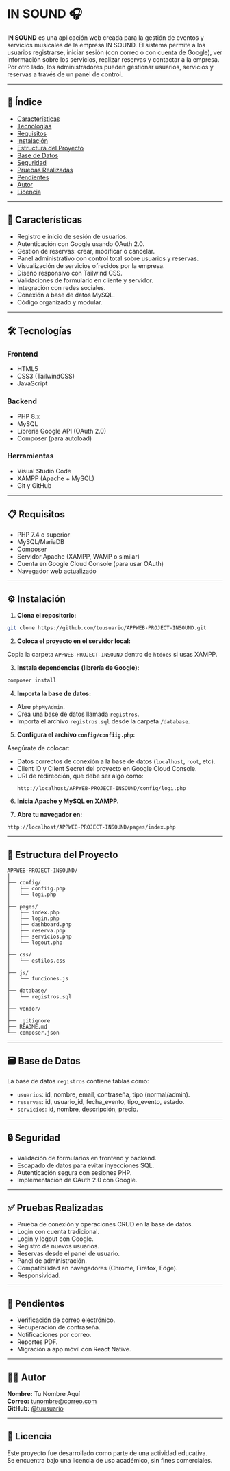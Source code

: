 # IN SOUND 🎧

**IN SOUND** es una aplicación web creada para la gestión de eventos y servicios musicales de la empresa IN SOUND. El sistema permite a los usuarios registrarse, iniciar sesión (con correo o con cuenta de Google), ver información sobre los servicios, realizar reservas y contactar a la empresa. Por otro lado, los administradores pueden gestionar usuarios, servicios y reservas a través de un panel de control.

---

## 📌 Índice

- [Características](#características)
- [Tecnologías](#tecnologías)
- [Requisitos](#requisitos)
- [Instalación](#instalación)
- [Estructura del Proyecto](#estructura-del-proyecto)
- [Base de Datos](#base-de-datos)
- [Seguridad](#seguridad)
- [Pruebas Realizadas](#pruebas-realizadas)
- [Pendientes](#pendientes)
- [Autor](#autor)
- [Licencia](#licencia)

---

## 🎯 Características

- Registro e inicio de sesión de usuarios.
- Autenticación con Google usando OAuth 2.0.
- Gestión de reservas: crear, modificar o cancelar.
- Panel administrativo con control total sobre usuarios y reservas.
- Visualización de servicios ofrecidos por la empresa.
- Diseño responsivo con Tailwind CSS.
- Validaciones de formulario en cliente y servidor.
- Integración con redes sociales.
- Conexión a base de datos MySQL.
- Código organizado y modular.

---

## 🛠️ Tecnologías

### Frontend
- HTML5
- CSS3 (TailwindCSS)
- JavaScript

### Backend
- PHP 8.x
- MySQL
- Librería Google API (OAuth 2.0)
- Composer (para autoload)

### Herramientas
- Visual Studio Code
- XAMPP (Apache + MySQL)
- Git y GitHub

---

## 📋 Requisitos

- PHP 7.4 o superior
- MySQL/MariaDB
- Composer
- Servidor Apache (XAMPP, WAMP o similar)
- Cuenta en Google Cloud Console (para usar OAuth)
- Navegador web actualizado

---

## ⚙️ Instalación

1. **Clona el repositorio:**

```bash
git clone https://github.com/tuusuario/APPWEB-PROJECT-INSOUND.git
```

2. **Coloca el proyecto en el servidor local:**

Copia la carpeta `APPWEB-PROJECT-INSOUND` dentro de `htdocs` si usas XAMPP.

3. **Instala dependencias (librería de Google):**

```bash
composer install
```

4. **Importa la base de datos:**

- Abre `phpMyAdmin`.
- Crea una base de datos llamada `registros`.
- Importa el archivo `registros.sql` desde la carpeta `/database`.

5. **Configura el archivo `config/confiig.php`:**

Asegúrate de colocar:

- Datos correctos de conexión a la base de datos (`localhost`, `root`, etc).
- Client ID y Client Secret del proyecto en Google Cloud Console.
- URI de redirección, que debe ser algo como:
  ```
  http://localhost/APPWEB-PROJECT-INSOUND/config/logi.php
  ```

6. **Inicia Apache y MySQL en XAMPP.**

7. **Abre tu navegador en:**

```
http://localhost/APPWEB-PROJECT-INSOUND/pages/index.php
```

---

## 📁 Estructura del Proyecto

```
APPWEB-PROJECT-INSOUND/
│
├── config/
│   ├── confiig.php
│   └── logi.php
│
├── pages/
│   ├── index.php
│   ├── login.php
│   ├── dashboard.php
│   ├── reserva.php
│   ├── servicios.php
│   └── logout.php
│
├── css/
│   └── estilos.css
│
├── js/
│   └── funciones.js
│
├── database/
│   └── registros.sql
│
├── vendor/
│
├── .gitignore
├── README.md
└── composer.json
```

---

## 🗃️ Base de Datos

La base de datos `registros` contiene tablas como:

- `usuarios`: id, nombre, email, contraseña, tipo (normal/admin).
- `reservas`: id, usuario_id, fecha_evento, tipo_evento, estado.
- `servicios`: id, nombre, descripción, precio.

---

## 🔒 Seguridad

- Validación de formularios en frontend y backend.
- Escapado de datos para evitar inyecciones SQL.
- Autenticación segura con sesiones PHP.
- Implementación de OAuth 2.0 con Google.

---

## ✅ Pruebas Realizadas

- Prueba de conexión y operaciones CRUD en la base de datos.
- Login con cuenta tradicional.
- Login y logout con Google.
- Registro de nuevos usuarios.
- Reservas desde el panel de usuario.
- Panel de administración.
- Compatibilidad en navegadores (Chrome, Firefox, Edge).
- Responsividad.

---

## 📌 Pendientes

- Verificación de correo electrónico.
- Recuperación de contraseña.
- Notificaciones por correo.
- Reportes PDF.
- Migración a app móvil con React Native.

---

## 👨‍💻 Autor

**Nombre:** Tu Nombre Aquí  
**Correo:** tunombre@correo.com  
**GitHub:** [@tuusuario](https://github.com/tuusuario)  

---

## 📄 Licencia

Este proyecto fue desarrollado como parte de una actividad educativa.  
Se encuentra bajo una licencia de uso académico, sin fines comerciales.

